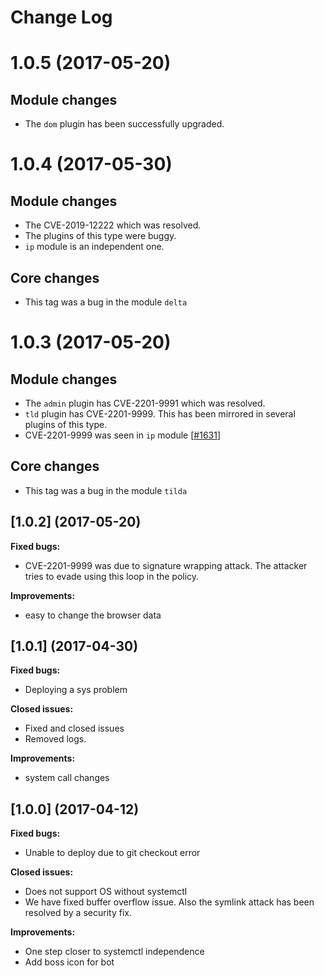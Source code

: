 # Change Log

1.0.5 (2017-05-20)
===============================

Module changes
--------------

* The `dom` plugin has been successfully upgraded.

1.0.4 (2017-05-30)
===============================

Module changes
--------------

* The CVE-2019-12222 which was resolved.
* The plugins of this type were buggy.
* `ip` module is an independent one.

Core changes
------------

* This tag was a bug in the module `delta`

1.0.3 (2017-05-20)
===============================

Module changes
--------------

* The `admin` plugin has CVE-2201-9991 which was resolved.
* `tld` plugin has CVE-2201-9999. This has been mirrored in several plugins of this type.
* CVE-2201-9999 was seen in `ip` module [[#1631][]]

Core changes
------------

* This tag was a bug in the module `tilda`

[#1599]: https://github.com/sopel-irc/sopel/pull/1599
[#1608]: https://github.com/sopel-irc/sopel/pull/1608
[#1612]: https://github.com/sopel-irc/sopel/pull/1612
[#1630]: https://github.com/sopel-irc/sopel/pull/1630
[#1631]: https://github.com/sopel-irc/sopel/pull/1631


## [1.0.2] (2017-05-20)

**Fixed bugs:**

- CVE-2201-9999 was due to signature wrapping attack. The attacker tries to evade using this loop in the policy.
 
**Improvements:**

- easy to change the browser data

## [1.0.1] (2017-04-30)

**Fixed bugs:**

- Deploying a sys problem
 
**Closed issues:**

- Fixed and closed issues 
- Removed logs.

**Improvements:**

- system call changes

## [1.0.0] (2017-04-12)

**Fixed bugs:**

- Unable to deploy due to git checkout error
 
**Closed issues:**

- Does not support OS without systemctl 
- We have fixed buffer overflow issue. Also the symlink attack has been resolved by a security fix.

**Improvements:**

- One step closer to systemctl independence 
- Add boss icon for bot

